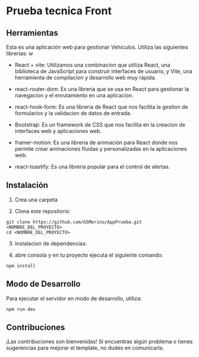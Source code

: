 # Prueba tecnica Front

## Herramientas

Esta es una aplicación web para gestionar Vehiculos. Utiliza las siguientes librerias: w

* React + vite: Utilizamos una combinacion que utiliza React, una biblioteca de JavaScript para construir interfaces de usuario, y Vite, una herramienta de compilacion y desarrollo web muy rápida.

* react-router-dom: Es una libreria que se usa en React para gestionar la navegacion y el enrutamiento en una aplicacion.

* react-hook-form: Es una libreria de React que nos facilita la gestion de formularios y la validacion de datos de entrada.

* Bootstrap: Es un framework de CSS que nos facilita en la creacion de interfaces web y aplicaciones web.

* framer-motion: Es una libreria de animación para React donde nos permite crear animaciones fluidas y personalizadas en la aplicaciones web.

* react-toastify: Es una libreria popular para el control de alertas.



## Instalación

1. Crea una carpeta

2. Clona este repositorio:

```
git clone https://github.com/GSMerino/AppPrueba.git <NOMBRE_DEL_PROYECTO>
cd <NOMBRE_DEL_PROYECTO>

```

3. Instalacion de dependencias:

4. abre consola y en tu proyecto ejecuta el siguiente comando:


``` 
npm install 

```


## Modo de Desarrollo

Para ejecutar el servidor en modo de desarrollo, utiliza:

```
npm run dev

```
## Contribuciones

¡Las contribuciones son bienvenidas! Si encuentras algún problema o tienes sugerencias para mejorar el template, no dudes en comunicarla.
